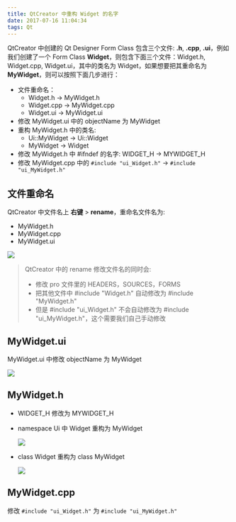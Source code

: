 ```yaml
---
title: QtCreator 中重构 Widget 的名字
date: 2017-07-16 11:04:34
tags: Qt
---
```


QtCreator 中创建的 Qt Designer Form Class 包含三个文件: **.h**, **.cpp**, **.ui**，例如我们创建了一个 Form Class **Widget**，则包含下面三个文件：Widget.h, Widget.cpp, Widget.ui，其中的类名为 Widget，如果想要把其重命名为 **MyWidget**，则可以按照下面几步进行：

* 文件重命名：
  * Widget.h -> MyWidget.h
  * Widget.cpp -> MyWidget.cpp
  * Widget.ui -> MyWidget.ui
* 修改 MyWidget.ui 中的 objectName 为 MyWidget
* 重构 MyWidget.h 中的类名:
  * Ui::MyWidget -> Ui::Widget
  * MyWidget -> Widget
* 修改 MyWidget.h 中 #ifndef 的名字: WIDGET_H -> MYWIDGET_H
* 修改 MyWidget.cpp 中的 `#include "ui_Widget.h"` -> `#include "ui_MyWidget.h"`

<!--more-->

## 文件重命名

QtCreator 中文件名上 **右键** > **rename**，重命名文件名为:

* MyWidget.h
* MyWidget.cpp
* MyWidget.ui

![](/img/qt/rename-file.png)

> QtCreator 中的 rename 修改文件名的同时会:
>
> * 修改 pro 文件里的 HEADERS，SOURCES，FORMS
> * 把其他文件中 #include "Widget.h" 自动修改为 #include "MyWidget.h"
> * 但是 #include "ui_Widget.h" 不会自动修改为 #include "ui_MyWidget.h"，这个需要我们自己手动修改

## MyWidget.ui

MyWidget.ui 中修改 objectName 为 MyWidget

![](/img/qt/rename-ui-designer.png)

## MyWidget.h

* WIDGET_H 修改为 MYWIDGET_H

* namespace Ui 中 Widget 重构为 MyWidget

  ![](/img/qt/rename-class-ui.png)

* class Widget 重构为 class MyWidget

  ![](/img/qt/rename-class.png)

## MyWidget.cpp

修改 `#include "ui_Widget.h"` 为 `#include "ui_MyWidget.h"`
